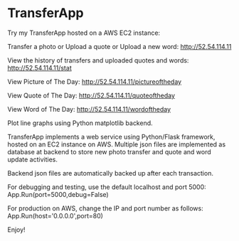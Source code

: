 # TransferApp

Try my TransferApp hosted on a AWS EC2 instance:

Transfer a photo or Upload a quote or Upload a new word:
http://52.54.114.11

View the history of transfers and uploaded quotes and words:
http://52.54.114.11/stat

View Picture of The Day:
http://52.54.114.11/pictureoftheday

View Quote of The Day:
http://52.54.114.11/quoteoftheday

View Word of The Day:
http://52.54.114.11/wordoftheday

Plot line graphs using Python matplotlib backend.

TransferApp implements a web service using Python/Flask framework, hosted on an EC2 instance on AWS. Multiple json files are implemented as database at backend to store new photo transfer and quote and word update activities.

Backend json files are automatically backed up after each transaction. 

For debugging and testing, use the default localhost and port 5000:
App.Run(port=5000,debug=False)

For production on AWS, change the IP and port number as follows:
App.Run(host='0.0.0.0',port=80)

Enjoy!
